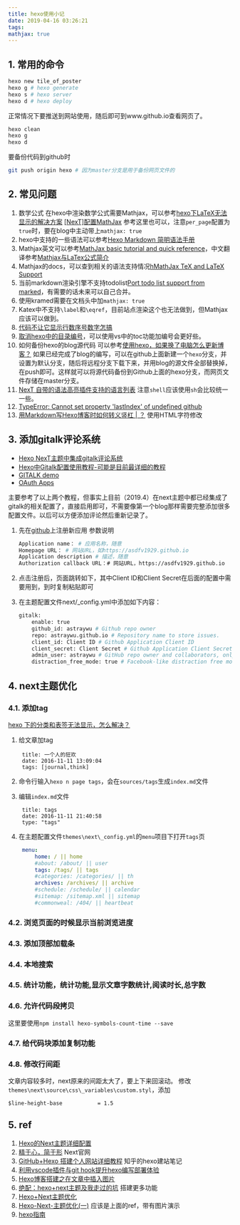 ```yaml
---
title: hexo使用小记
date: 2019-04-16 03:26:21
tags:
mathjax: true
---
```


## 1. 常用的命令

```bash
hexo new tile_of_poster
hexo g # hexo generate
hexo s # hexo server
hexo d # hexo deploy
```

正常情况下要推送到网站使用，随后即可到www.github.io查看网页了。

```sh
hexo clean
hexo g
hexo d
```

要备份代码到github时

```sh
git push origin hexo # 因为master分支是用于备份网页文件的
```

## 2. 常见问题

1. 数学公式
   在hexo中渲染数学公式需要Mathjax，可以参考[hexo下LaTeX无法显示的解决方案](https://blog.csdn.net/crazy_scott/article/details/79293576)
   [[NexT]配置MathJax](https://hexo-guide.readthedocs.io/zh_CN/latest/theme/[NexT]%E9%85%8D%E7%BD%AEMathJax.html) 参考这里也可以，注意`per_page`配置为`true`时，要在blog中主动带上`mathjax: true`
2. hexo中支持的一些语法可以参考[Hexo Markdown 简明语法手册](https://hyxxsfwy.github.io/2016/01/15/Hexo-Markdown-%E7%AE%80%E6%98%8E%E8%AF%AD%E6%B3%95%E6%89%8B%E5%86%8C/)
3. Mathjax英文可以参考[MathJax basic tutorial and quick reference](https://math.meta.stackexchange.com/questions/5020/mathjax-basic-tutorial-and-quick-reference/5044)，中文翻译参考[Mathjax与LaTex公式简介](https://www.cnblogs.com/linxd/p/4955530.html)
4. Mathjax的docs，可以查到相关的语法支持情况[hMathJax TeX and LaTeX Support](http://docs.mathjax.org/en/latest/tex.html)
5. 当前markdown渲染引擎不支持todolist[Port todo list support from marked](https://github.com/sun11/hexo-renderer-kramed/pull/1)，有需要的话未来可以自己合并。
6. 使用kramed需要在文档头中加`mathjax: true`
7. Katex中不支持`\label`和`\eqref`，目前站点渲染这个也无法做到，但Mathjax应该可以做到。
8. [代码不让它显示行数序号数字怎搞](https://github.com/iissnan/hexo-theme-next/issues/211)
9. [取消hexo中的目录编号](https://segmentfault.com/q/1010000008494901)，可以使用vs中的toc功能加编号会更好些。
10. 如何备份hexo的blog源代码
    可以参考[使用hexo，如果换了电脑怎么更新博客？](https://www.zhihu.com/question/21193762)
    如果已经完成了blog的编写，可以在github上面新建一个`hexo`分支，并设置为默认分支，随后将远程分支下载下来，并用blog的源文件全部替换掉，在push即可。这样就可以将源代码备份到Github上面的hexo分支，而网页文件存储在master分支。
11. [NexT 自带的语法高亮插件支持的语言列表](https://blog.cat73.org/20160805/2016080501.next-highlight-langs/) 注意`shell`应该使用`sh`会比较统一一些。
12. [TypeError: Cannot set property 'lastIndex' of undefined github](https://github.com/hexojs/hexo/issues/2380)
13. [用Markdown写Hexo博客时如何转义竖杠 | ？](https://www.zhihu.com/question/37542455) 使用HTML字符修改

## 3. 添加gitalk评论系统

- [Hexo NexT主题中集成gitalk评论系统](https://asdfv1929.github.io/2018/01/20/gitalk/)
- [Hexo中Gitalk配置使用教程-可能是目前最详细的教程](https://iochen.com/2018/01/06/use-gitalk-in-hexo/)
- [GITALK demo](https://gitalk.github.io/)
- [OAuth Apps](https://github.com/settings/developers)

主要参考了以上两个教程，但事实上目前（2019.4）在next主题中都已经集成了gitalk的相关配置了，直接启用即可，不需要像第一个blog那样需要完整添加很多配置文件。以后可以方便添加评论然后重新记录了。

1. 先在[github](https://github.com/settings/applications/new)上注册新应用
   参数说明

    ```bash
    Application name： # 应用名称，随意
    Homepage URL： # 网站URL，如https://asdfv1929.github.io
    Application description # 描述，随意
    Authorization callback URL：# 网站URL，https://asdfv1929.github.io
    ```

2. 点击注册后，页面跳转如下，其中Client ID和Client Secret在后面的配置中需要用到，到时复制粘贴即可
3. 在主题配置文件next/_config.yml中添加如下内容：

    ```bash
    gitalk:
        enable: true
        github_id: astraywu # Github repo owner
        repo: astraywu.github.io # Repository name to store issues.
        client_id: Client ID # Github Application Client ID
        client_secret: Client Secret # Github Application Client Secret
        admin_user: astraywu # GitHub repo owner and collaborators, only these guys can initialize github issues
        distraction_free_mode: true # Facebook-like distraction free mode
    ```

## 4. next主题优化

### 4.1. 添加tag

[hexo 下的分类和表签无法显示，怎么解决？](https://www.zhihu.com/question/29017171)

1. 给文章加tag

   ```text
    title: 一个人的狂欢
    date: 2016-11-11 13:09:04
    tags: [journal,think]
   ```

2. 命令行输入`hexo n page tags`，会在`sources/tags`生成`index.md`文件
3. 编辑`index.md`文件

   ```text
    title: tags
    date: 2016-11-11 21:40:58
    type: "tags"
   ```

4. 在主题配置文件`themes\next\_config.yml`的`menu`项目下打开`tags`页

   ```yml
    menu:
        home: / || home
        #about: /about/ || user
        tags: /tags/ || tags
        #categories: /categories/ || th
        archives: /archives/ || archive
        #schedule: /schedule/ || calendar
        #sitemap: /sitemap.xml || sitemap
        #commonweal: /404/ || heartbeat
   ```

### 4.2. 浏览页面的时候显示当前浏览进度

### 4.3. 添加顶部加载条

### 4.4. 本地搜索

### 4.5. 统计功能，统计功能,显示文章字数统计,阅读时长,总字数

### 4.6. 允许代码段拷贝

这里要使用`npm install hexo-symbols-count-time --save`

### 4.7. 给代码块添加复制功能

### 4.8. 修改行间距

文章内容较多时，next原来的间距太大了，要上下来回滚动。
修改`themes\next\source\css\_variables\custom.styl`，添加

```styl
$line-height-base           = 1.5
```

## 5. ref

1. [Hexo的Next主题详细配置](https://www.jianshu.com/p/3a05351a37dc)
2. [精于心，简于形](https://theme-next.iissnan.com/) Next官网
3. [GitHub+Hexo 搭建个人网站详细教程](https://zhuanlan.zhihu.com/p/26625249) 知乎的hexo建站笔记
4. [利用vscode插件与git hook提升hexo编写部署体验](https://www.jianshu.com/p/a117650f6c76)
5. [Hexo博客搭建之在文章中插入图片](https://yanyinhong.github.io/2017/05/02/How-to-insert-image-in-hexo-post/)
6. [绝配：hexo+next主题及我走过的坑](https://www.jianshu.com/p/21c94eb7bcd1) 搭建更多功能
7. [Hexo+Next主题优化](https://zhuanlan.zhihu.com/p/30836436?utm_source=ZHShareTargetIDMore&utm_medium=social&utm_oi=898539620818640896)
8. [Hexo-Next-主题优化(一)](https://www.jianshu.com/p/3ff20be8574c) 应该是上面的ref，带有图片演示
9. [hexo指南](https://hexo-guide.readthedocs.io/zh_CN/latest/index.html)